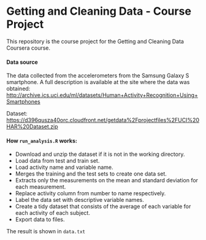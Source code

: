 # Getting and Cleaning Data - Course Project

This repository is the course project for the Getting and Cleaning Data Coursera course.

#### Data source
The data collected from the accelerometers from the Samsung Galaxy S smartphone. A full description is available at the site where the data was obtained:
http://archive.ics.uci.edu/ml/datasets/Human+Activity+Recognition+Using+Smartphones

Dataset: https://d396qusza40orc.cloudfront.net/getdata%2Fprojectfiles%2FUCI%20HAR%20Dataset.zip

#### How `run_analysis.R` works:

* Download and unzip the dataset if it is not in the working directory.
* Load data from test and train set.
* Load activity name and variable name.
* Merges the training and the test sets to create one data set.
* Extracts only the measurements on the mean and standard deviation for each measurement.
* Replace activity column from number to name respectively.
* Label the data set with descriptive variable names.
* Create a tidy dataset that consists of the average of each variable for each activity of each subject.
* Export data to files.

The result is shown in `data.txt`